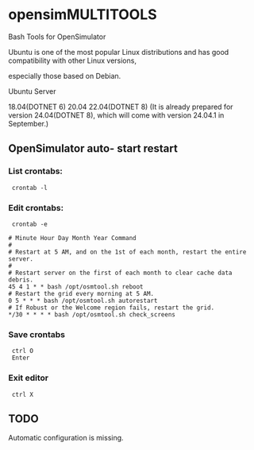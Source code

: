 # opensimMULTITOOLS
Bash Tools for OpenSimulator 

Ubuntu is one of the most popular Linux distributions and has good compatibility with other Linux versions, 

especially those based on Debian. 

Ubuntu Server 

18.04(DOTNET 6) 20.04 22.04(DOTNET 8) (It is already prepared for version 24.04(DOTNET 8), which will come with version 24.04.1 in September.) 

## OpenSimulator auto- start restart

### List crontabs:
     crontab -l

### Edit crontabs:
     crontab -e
```
# Minute Hour Day Month Year Command
#
# Restart at 5 AM, and on the 1st of each month, restart the entire server.
#
# Restart server on the first of each month to clear cache data debris.
45 4 1 * * bash /opt/osmtool.sh reboot
# Restart the grid every morning at 5 AM.
0 5 * * * bash /opt/osmtool.sh autorestart
# If Robust or the Welcome region fails, restart the grid.
*/30 * * * * bash /opt/osmtool.sh check_screens
```
### Save crontabs
     ctrl O
     Enter
### Exit editor
     ctrl X

## TODO
Automatic configuration is missing.
